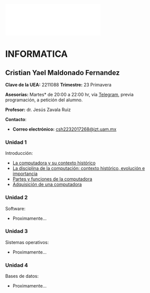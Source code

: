 <img src="Imagenes/UAMI.png" alt="UAM Iztapalapa" width="60%"/>

# INFORMATICA
## Cristian Yael Maldonado Fernandez

**Clave de la UEA:** 2211088
**Trimestre:** 23 Primavera

**Asesorías:**  Martes* de 20:00 a 22:00 hr, vía [Telegram](https://telegram.org/apps), previa programación, a petición del alumno.

**Profesor:** dr. Jesús Zavala Ruiz

**Contacto**:
- **Correo electrónico:** [csh2232017268@izt.uam.mx](mailto:csh2232017268@izt.uam.mx)

### Unidad 1
Introducción:
- [La computadora y su contexto histórico](Practica1.md)
- [La disciplina de la computación: contexto histórico, evolución e importancia](Practica2.md)
- [Partes y funciones de la computadora](Practica3.md)
- [Adquisición de una computadora](Practica4.md)

### Unidad 2
Software:
- Proximamente...

### Unidad 3
Sistemas operativos:
- Proximamente...

### Unidad 4
Bases de datos:
- Proximamente...

